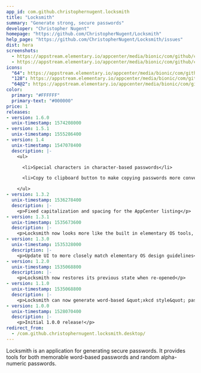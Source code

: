```yaml
---
app_id: com.github.christophernugent.locksmith
title: "Locksmith"
summary: "Generate strong, secure passwords"
developer: "Christopher Nugent"
homepage: "https://github.com/ChristopherNugent/Locksmith"
help_page: "https://github.com/ChristopherNugent/Locksmith/issues"
dist: hera
screenshots:
  - https://appstream.elementary.io/appcenter/media/bionic/com/github/christophernugent.locksmith/5DB6FA6631ECFB3188E63C375639C0AD/screenshots/image-1_orig.png
  - https://appstream.elementary.io/appcenter/media/bionic/com/github/christophernugent.locksmith/5DB6FA6631ECFB3188E63C375639C0AD/screenshots/image-2_orig.png
icons:
  "64": https://appstream.elementary.io/appcenter/media/bionic/com/github/christophernugent.locksmith/5DB6FA6631ECFB3188E63C375639C0AD/icons/64x64/com.github.christophernugent.locksmith_com.github.christophernugent.locksmith.png
  "128": https://appstream.elementary.io/appcenter/media/bionic/com/github/christophernugent.locksmith/5DB6FA6631ECFB3188E63C375639C0AD/icons/128x128/com.github.christophernugent.locksmith_com.github.christophernugent.locksmith.png
  "64@2": https://appstream.elementary.io/appcenter/media/bionic/com/github/christophernugent.locksmith/5DB6FA6631ECFB3188E63C375639C0AD/icons/64x64@2/com.github.christophernugent.locksmith_com.github.christophernugent.locksmith.png
color:
  primary: "#FFFFFF"
  primary-text: "#000000"
price: 1
releases:
- version: 1.6.0
  unix-timestamp: 1574208000
- version: 1.5.1
  unix-timestamp: 1555286400
- version: 1.4
  unix-timestamp: 1547078400
  description: |-
    <ul>

      <li>Special characters in character-based passwords</li>

      <li>Copy to clipboard button to make copying passwords more convenient</li>

    </ul>
- version: 1.3.2
  unix-timestamp: 1536278400
  description: |-
    <p>Fixed capitalization and spacing for the AppCenter listing</p>
- version: 1.3.1
  unix-timestamp: 1535673600
  description: |-
    <p>Locksmith now looks more like the built in elementary OS tools, so you can feel at home using it.</p>
- version: 1.3.0
  unix-timestamp: 1535328000
  description: |-
    <p>Update UI to more closely match elementary OS design guidelines</p>
- version: 1.2.0
  unix-timestamp: 1535068800
  description: |-
    <p>Locksmith now restores its previous state when re-opened</p>
- version: 1.1.0
  unix-timestamp: 1535068800
  description: |-
    <p>Locksmith can now generate word-based &quot;xkcd style&quot; passwords</p>
- version: 1.0.0
  unix-timestamp: 1528070400
  description: |-
    <p>Initial 1.0.0 release!</p>
redirect_from:
  - /com.github.christophernugent.locksmith.desktop/
---
```


<p>Locksmith is an application for generating secure passwords. It provides tools for both memorable word-based passwords and random alpha-numeric passwords.</p>